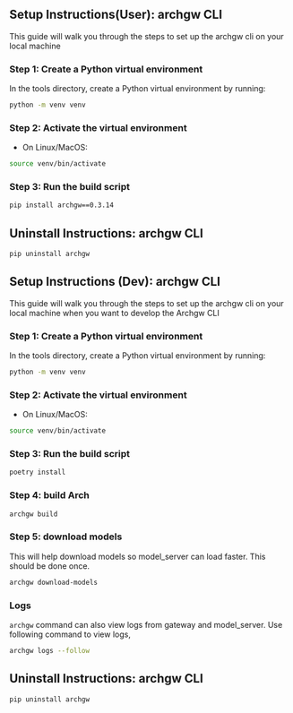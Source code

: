 ## Setup Instructions(User): archgw CLI

This guide will walk you through the steps to set up the archgw cli on your local machine

### Step 1: Create a Python virtual environment

In the tools directory, create a Python virtual environment by running:

```bash
python -m venv venv
```

### Step 2: Activate the virtual environment
* On Linux/MacOS:

```bash
source venv/bin/activate
```

### Step 3: Run the build script
```bash
pip install archgw==0.3.14
```

## Uninstall Instructions: archgw CLI
```bash
pip uninstall archgw
```

## Setup Instructions (Dev): archgw CLI

This guide will walk you through the steps to set up the archgw cli on your local machine when you want to develop the Archgw CLI

### Step 1: Create a Python virtual environment

In the tools directory, create a Python virtual environment by running:

```bash
python -m venv venv
```

### Step 2: Activate the virtual environment
* On Linux/MacOS:

```bash
source venv/bin/activate
```

### Step 3: Run the build script
```bash
poetry install
```

### Step 4: build Arch
```bash
archgw build
```

### Step 5: download models
This will help download models so model_server can load faster. This should be done once.

```bash
archgw download-models
```

### Logs
`archgw` command can also view logs from gateway and model_server. Use following command to view logs,

```bash
archgw logs --follow
```

## Uninstall Instructions: archgw CLI
```bash
pip uninstall archgw
